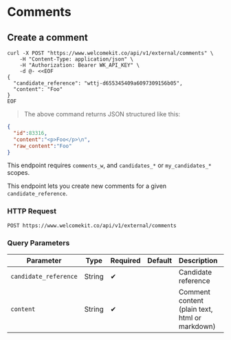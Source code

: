 # Comments

## Create a comment

```shell
curl -X POST "https://www.welcomekit.co/api/v1/external/comments" \
    -H "Content-Type: application/json" \
    -H "Authorization: Bearer WK_API_KEY" \
    -d @- <<EOF
{
  "candidate_reference": "wttj-d655345409a6097309156b05",
  "content": "Foo"
}
EOF
```

> The above command returns JSON structured like this:

```json
{
  "id":83316,
  "content":"<p>Foo</p>\n",
  "raw_content":"Foo"
}

```

<aside class="notice">
This endpoint requires <code>comments_w</code>, and <code>candidates_*</code> or <code>my_candidates_*</code> scopes.
</aside>

This endpoint lets you create new comments for a given `candidate_reference`.

### HTTP Request

`POST https://www.welcomekit.co/api/v1/external/comments`

### Query Parameters

Parameter | Type | Required | Default | Description | Example
--- | --- | --- | --- | --- | ---
`candidate_reference` | String | ✔ | | Candidate reference | wttj-d655345409a6097309156b05
`content` | String | ✔ | | Comment content (plain text, html or markdown) | Lipsum.
